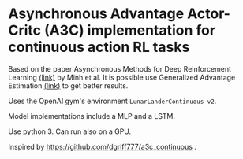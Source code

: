# Asynchronous Advantage Actor-Critc (A3C) implementation for continuous action RL tasks

Based on the paper Asynchronous Methods for Deep Reinforcement Learning [(link)](https://arxiv.org/abs/1602.01783) by Minh et al. It is possible use Generalized Advantage Estimation [(link)](https://arxiv.org/abs/1506.02438) to get better results.

Uses the OpenAI gym's environment `LunarLanderContinuous-v2`. 

Model implementations include a MLP and a LSTM.

Use python 3. Can run also on a GPU.

Inspired by https://github.com/dgriff777/a3c_continuous .